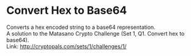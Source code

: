 Convert Hex to Base64
=====================

Converts a hex encoded string to a base64 representation.  
A solution to the Matasano Crypto Challenge (Set 1, Q1. Convert hex to base64).  
Link: http://cryptopals.com/sets/1/challenges/1/
